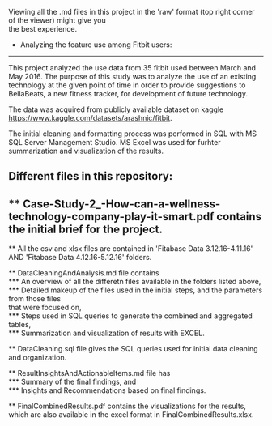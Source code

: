 Viewing all the .md files in this project in the 'raw' format (top right corner of the viewer) might give you   
the best experience.  

* Analyzing the feature use among Fitbit users:  
----------------------------------------------- 
  
This project analyzed the use data from 35 fitbit used between March and May 2016. 
The purpose of this study was to analyze the use of an existing technology at the given point of time 
in order to provide suggestions to BellaBeats, a new fitness tracker, for development of future technology.
  
The data was acquired from publicly available dataset on kaggle https://www.kaggle.com/datasets/arashnic/fitbit.
  
The initial cleaning and formatting process was performed in SQL with MS SQL Server Management Studio.
MS Excel was used for furhter summarization and visualization of the results.
  
Different files in this repository:  
------------------------------------    
  
** Case-Study-2_-How-can-a-wellness-technology-company-play-it-smart.pdf contains the initial brief for the project.
--------------------------------------------------------------------------------------------------------------------
 
** All the csv and xlsx files are contained in 'Fitabase Data 3.12.16-4.11.16' AND 'Fitabase Data 4.12.16-5.12.16' folders.
  
** DataCleaningAndAnalysis.md file contains  
	*** An overview of all the differetn files available in the folders listed above,  
	*** Detailed makeup of the files used in the initial steps, and the parameters from those files  
	    that were focused on,  
	*** Steps used in SQL queries to generate the combined and aggregated tables,  
	*** Summarization and visualization of results with EXCEL.  
  
** DataCleaning.sql file gives the SQL queries used for initial data cleaning and organization.

** ResultInsightsAndActionableItems.md file has  
	*** Summary of the final findings, and  
	*** Insights and Recommendations based on final findings.  
  
** FinalCombinedResults.pdf contains the visualizations for the results, which are also available in the excel format in FinalCombinedResults.xlsx.   

